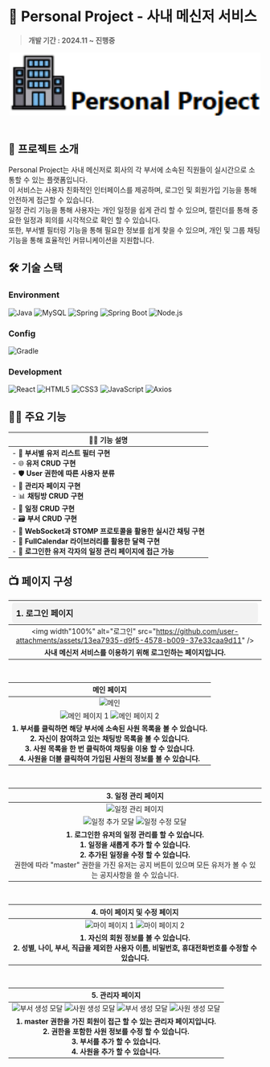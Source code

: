 # 🏬 Personal Project - 사내 메신저 서비스
> **개발 기간 : 2024.11 ~ 진행중**

<div align="center">
<!-- <img width="100" src="스크린샷 2024-12-05 054529.png" alt="스크린샷"> -->
<img width="500" src="스크린샷 2024-12-05 062304.png" alt="스크린샷">
</div>
<br/>

## 🚀 프로젝트 소개
Personal Project는 사내 메신저로 회사의 각 부서에 소속된 직원들이 실시간으로 소통할 수 있는 플랫폼입니다. <br/>
이 서비스는 사용자 친화적인 인터페이스를 제공하며, 로그인 및 회원가입 기능을 통해 안전하게 접근할 수 있습니다. <br/>
일정 관리 기능을 통해 사용자는 개인 일정을 쉽게 관리 할 수 있으며, 캘린더를 통해 중요한 일정과 회의를 시각적으로 확인 할 수 있습니다. <br/>
또한, 부서별 필터링 기능을 통해 필요한 정보를 쉽게 찾을 수 있으며, 개인 및 그룹 채팅 기능을 통해 효율적인 커뮤니케이션을 지원합니다. <br/>

## 🛠️ 기술 스택

### Environment  
![Java](https://img.shields.io/badge/java-%23ED8B00.svg?style=for-the-badge&logo=java&logoColor=fff) 
![MySQL](https://img.shields.io/badge/MySQL-4479A1?logo=mysql&logoColor=fff&style=for-the-badge) 
![Spring](https://img.shields.io/badge/Spring-6DB33F?logo=spring&logoColor=fff&style=for-the-badge) 
![Spring Boot](https://img.shields.io/badge/Spring%20Boot-6DB33F?logo=springboot&logoColor=fff&style=for-the-badge) 
![Node.js](https://img.shields.io/badge/Node.js-5FA04E?logo=nodedotjs&logoColor=fff&style=for-the-badge)

### Config  
![Gradle](https://img.shields.io/badge/Gradle-02303A?logo=gradle&logoColor=fff&style=for-the-badge)

### Development  
![React](https://img.shields.io/badge/React-61DAFB?logo=react&logoColor=000&style=for-the-badge) 
![HTML5](https://img.shields.io/badge/HTML5-E34F26?logo=html5&logoColor=fff&style=for-the-badge) 
![CSS3](https://img.shields.io/badge/CSS3-1572B6?logo=css3&logoColor=fff&style=for-the-badge) 
![JavaScript](https://img.shields.io/badge/JavaScript-F7DF1E?logo=javascript&logoColor=000&style=for-the-badge) 
![Axios](https://img.shields.io/badge/Axios-5A29E4?logo=axios&logoColor=fff&style=for-the-badge)

## 🙋‍♂️ 주요 기능
| 🙋‍♂️ 기능 설명 |
|--------------|
| - 💾 **부서별 유저 리스트 필터 구현** <br>- 🌐 **유저 CRUD 구현** <br>- 🛡️ **User 권한에 따른 사용자 분류** <br>- 🪪 **관리자 페이지 구현** <br>- 📊 **채팅방 CRUD 구현** <br>- 🎨 **일정 CRUD 구현** <br>- 🗃️ **부서 CRUD 구현** <br>- 🚀 **WebSocket과 STOMP 프로토콜을 활용한 실시간 채팅 구현** <br>- 🧪 **FullCalendar 라이브러리를 활용한 달력 구현** <br>- 🪪 **로그인한 유저 각자의 일정 관리 페이지에 접근 가능** |


## 📺 페이지 구성

| <div align="left" style="background-color:#f2f2f2; padding:8px; border-radius:5px;"> <h3 style="margin:0;">1. 로그인 페이지</h3> </div> |
| :-------------------------------------------: |
| <img width"100%" alt="로그인" src="https://github.com/user-attachments/assets/13ea7935-d9f5-4578-b009-37e33caa9d11" /> |
| **사내 메신저 서비스를 이용하기 위해 로그인하는 페이지입니다.** |

<br />

| 메인 페이지 |
| :-------------------------------------------: |
| <img width="100%" alt="메인" src="https://github.com/user-attachments/assets/e60e88e8-815d-4e68-8e3e-568daaee4735" /> |
| <img width="49%" src="https://github.com/user-attachments/assets/4477d54f-e9a5-43f2-a7f9-a64ccc2a77ad" alt="메인 페이지 1" /> <img width="49%" src="https://github.com/user-attachments/assets/3db2ffa0-e9e3-418f-8ff8-2108ee824c42" alt="메인 페이지 2" /> |
|  **1. 부서를 클릭하면 해당 부서에 소속된 사원 목록을 볼 수 있습니다.** <br /> **2. 자신이 참여하고 있는 채팅방 목록을 볼 수 있습니다.** <br /> **3. 사원 목록을 한 번 클릭하여 채팅을 이용 할 수 있습니다.** <br /> **4. 사원을 더블 클릭하여 가입된 사원의 정보를 볼 수 있습니다.** |

<br />

| 3. 일정 관리 페이지 |
| :-------------------------------------------: |
| <img width="100%" alt="일정 관리 페이지" src="https://github.com/user-attachments/assets/b6ed08f5-8a85-471e-9305-1c3a2f548f55" /> |  
| <img width="49%" src="https://github.com/user-attachments/assets/1b7634d0-623e-472a-bca6-a62694b50102" alt="일정 추가 모달" /> <img width="49%" src="https://github.com/user-attachments/assets/a0692f50-6789-4a13-880d-d556b344bad1" alt="일정 수정 모달" /> |
| **1. 로그인한 유저의 일정 관리를 할 수 있습니다.** <br /> **1. 일정을 새롭게 추가 할 수 있습니다.** <br /> **2. 추가된 일정을 수정 할 수 있습니다.** <br/> 권한에 따라 "master" 권한을 가진 유저는 공지 버튼이 있으며 모든 유저가 볼 수 있는 공지사항을 쓸 수 있습니다. |

<br />

| 4. 마이 페이지 및 수정 페이지 |
| :-------------------------------------------: |
| <img width="49%" src="https://github.com/user-attachments/assets/10ad9cce-c311-41fd-980c-1f3c14f8aa5b" alt="마이 페이지 1"> <img width="49%" src="https://github.com/user-attachments/assets/5560776a-1534-4ff7-b6e5-1ee3b541bf86" alt="마이 페이지 2" /> |
| **1. 자신의 회원 정보를 볼 수 있습니다.** <br/> **2. 성별, 나이, 부서, 직급을 제외한 사용자 이름, 비밀번호, 휴대전화번호를 수정할 수 있습니다.** |

<br/>

| 5. 관리자 페이지 |
| :-------------------------------------------: |
| <img width="49%" src="https://github.com/user-attachments/assets/dc4c18ec-a887-4132-98bd-4b458181d03e" alt="부서 생성 모달" /> <img width="49%" src="https://github.com/user-attachments/assets/6097f6d2-58c5-42c0-9a1b-934ddc17b0a6" alt="사원 생성 모달" /> <img width="49%" src="https://github.com/user-attachments/assets/1b241a77-31a5-47db-8cba-bf8186c16e1f" alt="부서 생성 모달" /> <img width="49%" src="https://github.com/user-attachments/assets/ecce5edf-7551-4366-bae0-14bd1f338b83" alt="사원 생성 모달" /> |
| **1. master 권한을 가진 회원이 접근 할 수 있는 관리자 페이지입니다.** <br /> **2. 권한을 포함한 사원 정보를 수정 할 수 있습니다.** <br /> **3. 부서를 추가 할 수 있습니다.** <br/> **4. 사원을 추가 할 수 있습니다.**

<br/>
